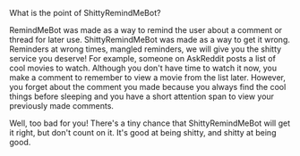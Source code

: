 What is the point of ShittyRemindMeBot?

RemindMeBot was made as a way to remind the user about a comment or thread for later use.
ShittyRemindMeBot was made as a way to get it wrong. Reminders at wrong times, mangled reminders, we will give you the shitty service you deserve!
For example, someone on AskReddit posts a list of cool movies to watch. Although you don't have time to watch it now, you make a comment to remember to view a movie from the list later.
However, you forget about the comment you made because you always find the cool things before sleeping and you have a short attention span to view your previously made comments.

Well, too bad for you! There's a tiny chance that ShittyRemindMeBot will get it right, but don't count on it. It's good at being shitty, and shitty at being good.
